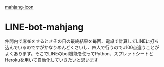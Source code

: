 [mahjang-icon](https://free-icons.net/wp-content/uploads/2021/10/life107.png)
# LINE-bot-mahjang
仲間内で麻雀をするときその日の最終結果を毎回、電卓で計算してLINEに打ち込んでいるのですがかなりめんどくさいし、四人で行うので±100点違うことがよくあります。そこでLINEのbot機能を使ってPython、スプレットシートとHerokuを用いて自動化していきたいと思います
